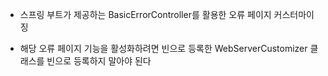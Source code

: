 - 스프링 부트가 제공하는 BasicErrorController를 활용한 오류 페이지 커스터마이징

- 해당 오류 페이지 기능을 활성화하려면 빈으로 등록한 WebServerCustomizer 클래스를 빈으로 등록하지 말아야 된다
